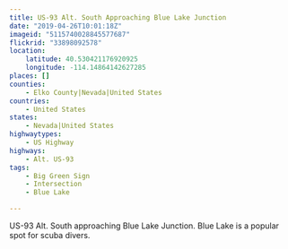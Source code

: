 ```yaml
---
title: US-93 Alt. South Approaching Blue Lake Junction
date: "2019-04-26T10:01:18Z"
imageid: "5115740028845577687"
flickrid: "33898092578"
location:
    latitude: 40.530421176920925
    longitude: -114.14864142627285
places: []
counties:
    - Elko County|Nevada|United States
countries:
    - United States
states:
    - Nevada|United States
highwaytypes:
    - US Highway
highways:
    - Alt. US-93
tags:
    - Big Green Sign
    - Intersection
    - Blue Lake

---
```

US-93 Alt. South approaching Blue Lake Junction.  Blue Lake is a popular spot for scuba divers.